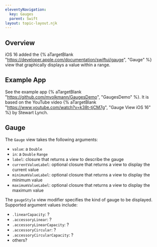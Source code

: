 ```yaml
---
eleventyNavigation:
  key: Gauges
  parent: Swift
layout: topic-layout.njk
---
```


## Overview

iOS 16 added the {% aTargetBlank
"https://developer.apple.com/documentation/swiftui/gauge", "Gauge" %} view
that graphically displays a value within a range.

## Example App

See the example app {% aTargetBlank
"https://github.com/mvolkmann/GaugesDemo", "GaugesDemo" %}.
It is based on the YouTube video {% aTargetBlank
"https://www.youtube.com/watch?v=k38t-tjCM7g", "Gauge View iOS 16" %}
by Stewart Lynch.

## Gauge

The `Gauge` view takes the following arguments:

- `value`: a `Double`
- `in`: a `Double` `Range`
- `label`: closure that returns a view to describe the gauge
- `currentValueLabel`: optional closure that returns a view to display the current value
- `minimumValueLabel`: optional closure that returns a view to display the minimum value
- `maximumValueLabel`: optional closure that returns a view to display the maximum value

The `gaugeStyle` view modifier specifies the kind of gauge to be displayed.
Supported argument values include:

- `.linearCapacity`: ?
- `.accessoryLinear`: ?
- `.accessoryLinearCapacity`: ?
- `.accessoryCircular`: ?
- `.accessoryCircularCapacity`: ?
- others?
